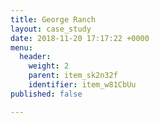 ```yaml
---
title: George Ranch
layout: case_study
date: 2018-11-20 17:17:22 +0000
menu:
  header:
    weight: 2
    parent: item_sk2n32f
    identifier: item_w81CbUu
published: false

---
```

